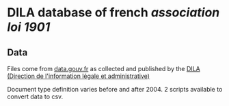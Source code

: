 # DILA database of french _association loi 1901_

## Data

Files come from [data.gouv.fr](https://www.data.gouv.fr/fr/datasets/associations/) as collected and published by the [DILA (Direction de l'information légale et administrative)](http://www.dila.premier-ministre.gouv.fr/)

Document type definition varies before and after 2004. 2 scripts available to convert data to csv.

